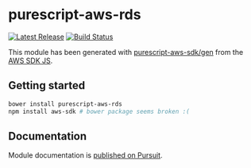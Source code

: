 # purescript-aws-rds

[![Latest Release](https://pursuit.purescript.org/packages/purescript-aws-rds/badge)](https://pursuit.purescript.org/packages/purescript-aws-rds)
[![Build Status](https://app.wercker.com/status/5909b9e96d1080804b17a28f72f87b6b/s/master)](https://app.wercker.com/project/byKey/5909b9e96d1080804b17a28f72f87b6b)

This module has been generated with [purescript-aws-sdk/gen](https://github.com/purescript-aws-sdk/gen) from the [AWS SDK JS](https://github.com/aws/aws-sdk-js).

## Getting started

```sh
bower install purescript-aws-rds
npm install aws-sdk # bower package seems broken :(
```

## Documentation

Module documentation is [published on Pursuit](http://pursuit.purescript.org/packages/purescript-aws-rds).
